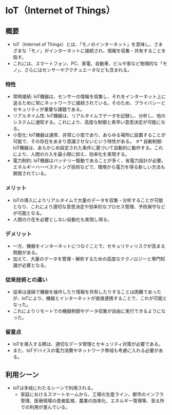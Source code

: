 # IoT（Internet of Things）
##  概要
* IoT（Internet of Things）とは、「モノのインターネット」を意味し、さまざまな「モノ」がインターネットに接続され、情報を収集・共有することを指す。
* これには、スマートフォン、PC、家電、自動車、ビルや家など物理的な「モノ」、さらにはセンサーやアクチュエータなども含まれる。
### 特性
* 常時接続: IoT機器は、センサーの情報を収集し、それをインターネット上に送るために常にネットワークに接続されている。そのため、プライバシーとセキュリティが重要な課題である。
* リアルタイム性: IoT機器は、リアルタイムでデータを記録し、分析し、他のシステムに通知する。これにより、高度な制御と素早い意思決定が可能になる。
* 小型化: IoT機器は通常、非常に小型であり、あらゆる場所に設置することが可能で、その存在をあまり意識させないという特性がある。
＃* 自動制御: IoT機器は、あらかじめ設定された条件に基づいて自動的に動作する。これにより、人間の介入を最小限に抑え、効率化を実現する。
* 電力制約: IoT機器はバッテリー駆動であることが多く、省電力設計が必要。エネルギーハーベスティング技術などで、環境から電力を得る新しい方法も開発されている。
### メリット
* IoTの導入によりリアルタイムで大量のデータを収集・分析することが可能となり、これにより適切な意思決定や効率的なプロセス管理、予防保守などが可能となる。
* 人間の介在を必要としない自動化も実現し得る。
### デメリット
* 一方、機器をインターネットにつなぐことで、セキュリティリスクが高まる問題がある。
* 加えて、大量のデータを管理・解析するための高度なテクノロジーと専門知識が必要となる。
### 従来技術との違い
* 従来は遠隔で機器を操作したり情報を共有したりすることは困難であったが、IoTにより、機器とインターネットが直接連携することで、これが可能となった。
* これによりリモートでの機器制御やデータ収集が自由に実行できるようになった。
### 留意点
* IoTを導入する際は、適切なデータ管理とセキュリティ対策が必要である。
* また、IoTデバイスの電力消費やネットワーク帯域も考慮に入れる必要がある。
## 利用シーン
* IoTは多岐にわたるシーンで利用される。
  * 家庭におけるスマートホームから、工場の生産ライン、都市のインフラ管理、医療現場の患者監視、農業の効率化、エネルギー管理等、至る所での利用が進んでいる。
